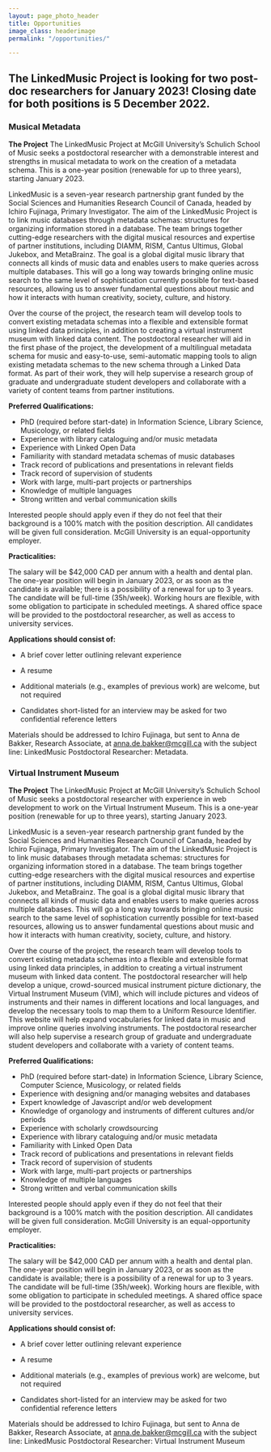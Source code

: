 ```yaml
---
layout: page_photo_header
title: Opportunities
image_class: headerimage
permalink: "/opportunities/"

---
```

## The LinkedMusic Project is looking for two post-doc researchers for January 2023! Closing date for both positions is 5 December 2022.

### Musical Metadata

**The Project**
The LinkedMusic Project at McGill University’s Schulich School of Music seeks a postdoctoral researcher with a demonstrable interest and strengths in musical metadata to work on the creation of a metadata schema. This is a one-year position (renewable for up to three years), starting January 2023. 

LinkedMusic is a seven-year research partnership grant funded by the Social Sciences and Humanities Research Council of Canada, headed by Ichiro Fujinaga, Primary Investigator. The aim of the LinkedMusic Project is to link music databases through metadata schemas: structures for organizing information stored in a database.  The team brings together cutting-edge researchers with the digital musical resources and expertise of partner institutions, including DIAMM, RISM, Cantus Ultimus, Global Jukebox, and MetaBrainz. The goal is a global digital music library that connects all kinds of music data and enables users to make queries across multiple databases. This will go a long way towards bringing online music search to the same level of sophistication currently possible for text-based resources, allowing us to answer fundamental questions about music and how it interacts with human creativity, society, culture, and history. 

Over the course of the project, the research team will develop tools to convert existing metadata schemas into a flexible and extensible format using linked data principles, in addition to creating a virtual instrument museum with linked data content. The postdoctoral researcher will aid in the first phase of the project, the development of a multilingual metadata schema for music and easy-to-use, semi-automatic mapping tools to align existing metadata schemas to the new schema through a Linked Data format.  As part of their work, they will help supervise a research group of graduate and undergraduate student developers and collaborate with a variety of content teams from partner institutions. 

**Preferred Qualifications:**
* PhD (required before start-date) in Information Science, Library Science, Musicology, or related fields 
* Experience with library cataloguing and/or music metadata 
* Experience with Linked Open Data 
* Familiarity with standard metadata schemas of music databases 
* Track record of publications and presentations in relevant fields 
* Track record of supervision of students 
* Work with large, multi-part projects or partnerships 
* Knowledge of multiple languages 
* Strong written and verbal communication skills 

Interested people should apply even if they do not feel that their background is a 100% match with the position description. All candidates will be given full consideration. McGill University is an equal-opportunity employer. 

**Practicalities:**

The salary will be $42,000 CAD per annum with a health and dental plan. The one-year position will begin in January 2023, or as soon as the candidate is available; there is a possibility of a renewal for up to 3 years. The candidate will be full-time (35h/week). Working hours are flexible, with some obligation to participate in scheduled meetings. A shared office space will be provided to the postdoctoral researcher, as well as access to university services.  

**Applications should consist of:**
* A brief cover letter outlining relevant experience
* A resume
* Additional materials (e.g., examples of previous work) are welcome, but not required

* Candidates short-listed for an interview may be asked for two confidential reference letters

Materials should be addressed to Ichiro Fujinaga, but sent to Anna de Bakker,  Research Associate, at anna.de.bakker@mcgill.ca with the subject line: LinkedMusic Postdoctoral Researcher: Metadata. 

### Virtual Instrument Museum

**The Project**
The LinkedMusic Project at McGill University’s Schulich School of Music seeks a postdoctoral researcher with experience in web development to work on the Virtual Instrument Museum. This is a one-year position (renewable for up to three years), starting January 2023.

LinkedMusic is a seven-year research partnership grant funded by the Social Sciences and Humanities Research Council of Canada, headed by Ichiro Fujinaga, Primary Investigator. The aim of the LinkedMusic Project is to link music databases through metadata schemas: structures for organizing information stored in a database.  The team brings together cutting-edge researchers with the digital musical resources and expertise of partner institutions, including DIAMM, RISM, Cantus Ultimus, Global Jukebox, and MetaBrainz. The goal is a global digital music library that connects all kinds of music data and enables users to make queries across multiple databases. This will go a long way towards bringing online music search to the same level of sophistication currently possible for text-based resources, allowing us to answer fundamental questions about music and how it interacts with human creativity, society, culture, and history. 

Over the course of the project, the research team will develop tools to convert existing metadata schemas into a flexible and extensible format using linked data principles, in addition to creating a virtual instrument museum with linked data content. The postdoctoral researcher will help develop a unique, crowd-sourced musical instrument picture dictionary, the Virtual Instrument Museum (VIM), which will include pictures and videos of instruments and their names in different locations and local languages, and develop the necessary tools to map them to a Uniform Resource Identifier. This website will help expand vocabularies for linked data in music and improve online queries involving instruments. The postdoctoral researcher will also help supervise a research group of graduate and undergraduate student developers and collaborate with a variety of content teams. 

**Preferred Qualifications:**
* PhD (required before start-date) in Information Science, Library Science, Computer Science, Musicology, or related fields  
* Experience with designing and/or managing websites and databases 
* Expert knowledge of Javascript and/or web development 
* Knowledge of organology and instruments of different cultures and/or periods 
* Experience with scholarly crowdsourcing 
* Experience with library cataloguing and/or music metadata 
* Familiarity with Linked Open Data 
* Track record of publications and presentations in relevant fields 
* Track record of supervision of students 
* Work with large, multi-part projects or partnerships 
* Knowledge of multiple languages 
* Strong written and verbal communication skills 

Interested people should apply even if they do not feel that their background is a 100% match with the position description. All candidates will be given full consideration. McGill University is an equal-opportunity employer. 

**Practicalities:**

The salary will be $42,000 CAD per annum with a health and dental plan. The one-year position will begin in January 2023, or as soon as the candidate is available; there is a possibility of a renewal for up to 3 years. The candidate will be full-time (35h/week). Working hours are flexible, with some obligation to participate in scheduled meetings. A shared office space will be provided to the postdoctoral researcher, as well as access to university services.  

**Applications should consist of:**
* A brief cover letter outlining relevant experience
* A resume
* Additional materials (e.g., examples of previous work) are welcome, but not required

* Candidates short-listed for an interview may be asked for two confidential reference letters

Materials should be addressed to Ichiro Fujinaga, but sent to Anna de Bakker, Research Associate, at anna.de.bakker@mcgill.ca with the subject line: LinkedMusic Postdoctoral Researcher: Virtual Instrument Museum 